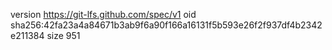 version https://git-lfs.github.com/spec/v1
oid sha256:42fa23a4a84671b3ab9f6a90f166a16131f5b593e26f2f937df4b2342e211384
size 951
